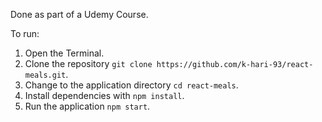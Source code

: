 Done as part of a Udemy Course.

To run:
1. Open the Terminal.
2. Clone the repository `git clone https://github.com/k-hari-93/react-meals.git`.
3. Change to the application directory `cd react-meals`.
4. Install dependencies with `npm install`.
5. Run the application `npm start`.
